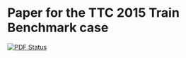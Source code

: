 # Paper for the TTC 2015 Train Benchmark case

[![PDF Status](https://www.sharelatex.com/github/repos/FTSRG/paper-ttc15-trainbenchmark-eiq/builds/latest/badge.svg)](https://www.sharelatex.com/github/repos/FTSRG/paper-ttc15-trainbenchmark-eiq/builds/latest/output.pdf)
